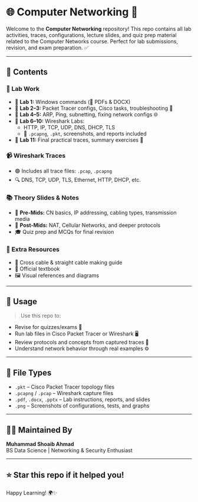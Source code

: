 # 🌐 Computer Networking 📁

Welcome to the **Computer Networking** repository! This repo contains all lab activities, traces, configurations, lecture slides, and quiz prep material related to the Computer Networks course. Perfect for lab submissions, revision, and exam preparation. ✅

---

## 📒 Contents

### 🧪 Lab Work
- 🔹 **Lab 1:** Windows commands (📄 PDFs & DOCX)
- 🔹 **Lab 2–3:** Packet Tracer configs, Cisco tasks, troubleshooting 🧰
- 🔹 **Lab 4–5:** ARP, Ping, subnetting, fixing network configs 🌐
- 🔹 **Lab 6–10:** Wireshark Labs:
  - HTTP, IP, TCP, UDP, DNS, DHCP, TLS
  - 📁 `.pcapng`, `.pkt`, screenshots, and reports included
- 🔹 **Lab 11:** Final practical traces, summary exercises 🧾

### 📹 Wireshark Traces
- 🟢 Includes all trace files: `.pcap`, `.pcapng`
- 🔍 DNS, TCP, UDP, TLS, Ethernet, HTTP, DHCP, etc.

### 📚 Theory Slides & Notes
- 📝 **Pre-Mids:** CN basics, IP addressing, cabling types, transmission media
- 📝 **Post-Mids:** NAT, Cellular Networks, and deeper protocols
- 🎓 Quiz prep and MCQs for final revision

### 📑 Extra Resources
- 🧵 Cross cable & straight cable making guide
- 📘 Official textbook
- 🖼️ Visual references and diagrams

---

## 📌 Usage
> Use this repo to:
- Revise for quizzes/exams 🧠
- Run lab files in Cisco Packet Tracer or Wireshark 🖥️
- Review protocols and concepts from captured traces 🧪
- Understand network behavior through real examples ⚙️

---

## 📄 File Types
- `.pkt` – Cisco Packet Tracer topology files
- `.pcapng` / `.pcap` – Wireshark capture files
- `.pdf`, `.docx`, `.pptx` – Lab instructions, reports, and slides
- `.png` – Screenshots of configurations, tests, and graphs

---

## 👨‍💻 Maintained By
**Muhammad Shoaib Ahmad**  
BS Data Science | Networking & Security Enthusiast

---

## ⭐️ Star this repo if it helped you!  
Happy Learning! 🌍✨
